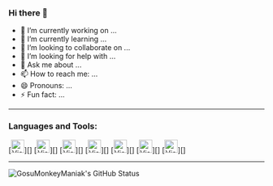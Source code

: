 ### Hi there 👋

- 🔭 I’m currently working on ...
- 🌱 I’m currently learning ...
- 👯 I’m looking to collaborate on ...
- 🤔 I’m looking for help with ...
- 💬 Ask me about ...
- 📫 How to reach me: ...
- 😄 Pronouns: ...
- ⚡ Fun fact: ...

---

### Languages and Tools:

[<img aling="left" alt="Visual Studio" width="26px" src="https://cdn.jsdelivr.net/gh/devicons/devicon/icons/visualstudio/visualstudio-plain.svg" />][]
[<img aling="left" alt="Visual Studio" width="26px" src="https://cdn.jsdelivr.net/gh/devicons/devicon/icons/csharp/csharp-original.svg" />][]
[<img aling="left" alt="Visual Studio" width="26px" src="https://cdn.jsdelivr.net/gh/devicons/devicon/icons/dotnetcore/dotnetcore-original.svg" />][]
[<img aling="left" alt="Visual Studio" width="26px" src="https://cdn.jsdelivr.net/gh/devicons/devicon/icons/microsoftsqlserver/microsoftsqlserver-plain-wordmark.svg" />][]
[<img aling="left" alt="Visual Studio" width="26px" src="https://cdn.jsdelivr.net/gh/devicons/devicon/icons/redis/redis-original.svg" />][]
[<img aling="left" alt="Visual Studio" width="26px" src="https://cdn.jsdelivr.net/gh/devicons/devicon/icons/git/git-original-wordmark.svg" />][]
[<img aling="left" alt="Visual Studio" width="26px" src="https://cdn.jsdelivr.net/gh/devicons/devicon/icons/github/github-original.svg" />][]

---

<img aling="left" alt="GosuMonkeyManiak's GitHub Status" src="https://github-readme-stats.vercel.app/api?username=GosuMonkeyManiak&show_icons=true" />
